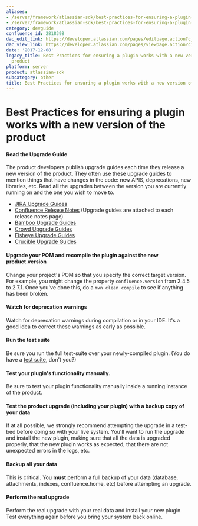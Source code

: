```yaml
---
aliases:
- /server/framework/atlassian-sdk/best-practices-for-ensuring-a-plugin-works-with-a-new-version-of-the-product-2818398.html
- /server/framework/atlassian-sdk/best-practices-for-ensuring-a-plugin-works-with-a-new-version-of-the-product-2818398.md
category: devguide
confluence_id: 2818398
dac_edit_link: https://developer.atlassian.com/pages/editpage.action?cjm=wozere&pageId=2818398
dac_view_link: https://developer.atlassian.com/pages/viewpage.action?cjm=wozere&pageId=2818398
date: '2017-12-08'
legacy_title: Best Practices for ensuring a plugin works with a new version of the
  product
platform: server
product: atlassian-sdk
subcategory: other
title: Best Practices for ensuring a plugin works with a new version of the product
---
```

# Best Practices for ensuring a plugin works with a new version of the product

#### Read the Upgrade Guide

The product developers publish upgrade guides each time they release a new version of the product. They often use these upgrade guides to mention things that have changes in the code: new APIS, deprecations, new libraries, etc. Read **all** the upgrades between the version you are currently running on and the one you wish to move to.

-   <a href="#jira-upgrade-guides" class="unresolved">JIRA Upgrade Guides</a>
-   <a href="#confluence-release-notes" class="unresolved">Confluence Release Notes</a> (Upgrade guides are attached to each release notes page)
-   <a href="#bamboo-upgrade-guides" class="unresolved">Bamboo Upgrade Guides</a>
-   <a href="#crowd-upgrade-guides" class="unresolved">Crowd Upgrade Guides</a>
-   <a href="#fisheye-upgrade-guides" class="unresolved">Fisheye Upgrade Guides</a>
-   <a href="#crucible-upgrade-guides" class="unresolved">Crucible Upgrade Guides</a>

#### Upgrade your POM and recompile the plugin against the new product.version

Change your project's POM so that you specify the correct target version. For example, you might change the property `confluence.version` from 2.4.5 to 2.7.1. Once you've done this, do a `mvn clean compile` to see if anything has been broken.

#### Watch for deprecation warnings

Watch for deprecation warnings during compilation or in your IDE. It's a good idea to correct these warnings as early as possible.

#### Run the test suite

Be sure you run the full test-suite over your newly-compiled plugin. (You do have a [test suite](https://developer.atlassian.com/pages/viewpage.action?pageId=2818653), don't you?)

#### Test your plugin's functionality manually.

Be sure to test your plugin functionality manually inside a running instance of the product.

#### Test the product upgrade (including your plugin) with a backup copy of your data

If at all possible, we strongly recommend attempting the upgrade in a test-bed before doing so with your live system. You'll want to run the upgrade and install the new plugin, making sure that all the data is upgraded properly, that the new plugin works as expected, that there are not unexpected errors in the logs, etc.

#### Backup all your data

This is critical. You **must** perform a full backup of your data (database, attachments, indexes, confluence.home, etc) before attempting an upgrade.

#### Perform the real upgrade

Perform the real upgrade with your real data and install your new plugin. Test everything again before you bring your system back online.

